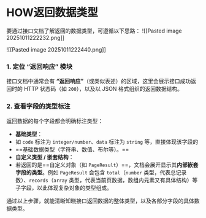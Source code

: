 # HOW返回数据类型
要通过接口文档了解返回的数据类型，可遵循以下思路：
![[Pasted image 20251011222232.png]]


![[Pasted image 20251011222440.png]]
### 1. 定位 “返回响应” 模块

接口文档中通常会有 **“返回响应”**（或类似表述）的区域，这里会展示接口成功返回时的 HTTP 状态码（如 `200`），以及以 JSON 格式组织的返回数据结构。

### 2. 查看字段的类型标注

返回数据的每个字段都会明确标注类型：

- **基础类型**：
- 如 `code` 标注为 `integer/number`、`data` 标注为 `string` 等，直接体现该字段的
- ==基础数据类型（字符串、数值、布尔等）。==
- **自定义类型 / 嵌套结构**：
- 若返回的是==自定义对象（如 `PageResult`）==，文档会展开显示其**内部嵌套字段的类型**。例如 `PageResult` 会包含 `total`（`number` 类型，代表总记录数）、`records`（`array` 类型，代表当前页数据，数组内元素又有具体结构）等子字段，以此体现复杂对象的类型组成。

通过以上步骤，就能清晰知晓接口返回数据的整体类型，以及各部分字段的具体数据类型。